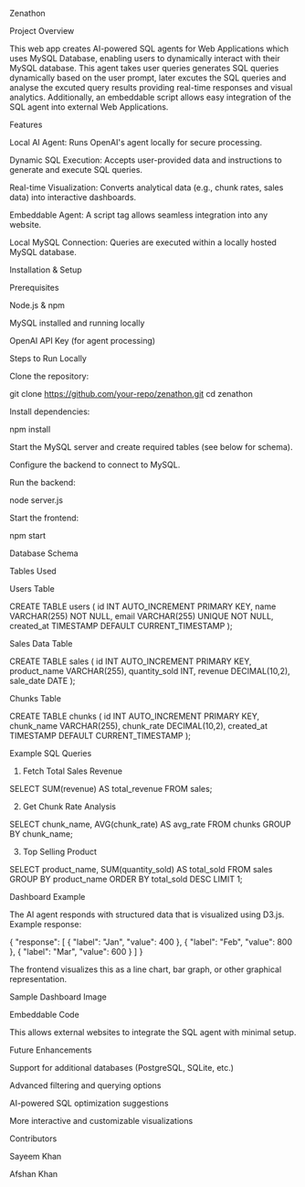 Zenathon

Project Overview

This web app creates AI-powered SQL agents for Web Applications which uses MySQL Database, enabling users to dynamically interact with their MySQL database. This agent takes user queries generates SQL queries dynamically based on the user prompt, later excutes the SQL queries and analyse the excuted query results providing real-time responses and visual analytics. Additionally, an embeddable script allows easy integration of the SQL agent into external Web Applications.

Features

Local AI Agent: Runs OpenAI's agent locally for secure processing.

Dynamic SQL Execution: Accepts user-provided data and instructions to generate and execute SQL queries.

Real-time Visualization: Converts analytical data (e.g., chunk rates, sales data) into interactive dashboards.

Embeddable Agent: A script tag allows seamless integration into any website.

Local MySQL Connection: Queries are executed within a locally hosted MySQL database.

Installation & Setup

Prerequisites

Node.js & npm

MySQL installed and running locally

OpenAI API Key (for agent processing)

Steps to Run Locally

Clone the repository:

git clone https://github.com/your-repo/zenathon.git
cd zenathon

Install dependencies:

npm install

Start the MySQL server and create required tables (see below for schema).

Configure the backend to connect to MySQL.

Run the backend:

node server.js

Start the frontend:

npm start

Database Schema

Tables Used

Users Table

CREATE TABLE users (
    id INT AUTO_INCREMENT PRIMARY KEY,
    name VARCHAR(255) NOT NULL,
    email VARCHAR(255) UNIQUE NOT NULL,
    created_at TIMESTAMP DEFAULT CURRENT_TIMESTAMP
);

Sales Data Table

CREATE TABLE sales (
    id INT AUTO_INCREMENT PRIMARY KEY,
    product_name VARCHAR(255),
    quantity_sold INT,
    revenue DECIMAL(10,2),
    sale_date DATE
);

Chunks Table

CREATE TABLE chunks (
    id INT AUTO_INCREMENT PRIMARY KEY,
    chunk_name VARCHAR(255),
    chunk_rate DECIMAL(10,2),
    created_at TIMESTAMP DEFAULT CURRENT_TIMESTAMP
);

Example SQL Queries

1. Fetch Total Sales Revenue

SELECT SUM(revenue) AS total_revenue FROM sales;

2. Get Chunk Rate Analysis

SELECT chunk_name, AVG(chunk_rate) AS avg_rate FROM chunks GROUP BY chunk_name;

3. Top Selling Product

SELECT product_name, SUM(quantity_sold) AS total_sold
FROM sales
GROUP BY product_name
ORDER BY total_sold DESC
LIMIT 1;

Dashboard Example

The AI agent responds with structured data that is visualized using D3.js. Example response:

{
  "response": [
    { "label": "Jan", "value": 400 },
    { "label": "Feb", "value": 800 },
    { "label": "Mar", "value": 600 }
  ]
}

The frontend visualizes this as a line chart, bar graph, or other graphical representation.

Sample Dashboard Image



Embeddable Code

<script src="https://yourdomain.com/sql-agent.js"></script>
<div id="sql-agent-widget"></div>
<script>
  SQLAgent.init({ apiKey: 'your-api-key' });
</script>

This allows external websites to integrate the SQL agent with minimal setup.

Future Enhancements

Support for additional databases (PostgreSQL, SQLite, etc.)

Advanced filtering and querying options

AI-powered SQL optimization suggestions

More interactive and customizable visualizations

Contributors

Sayeem Khan

Afshan Khan
